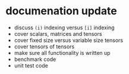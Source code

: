 # documenation update

* discuss `(i)` indexing versus `[i]` indexing
* cover scalars, matrices and tensors
* cover fixed size versus variable size tensors
* cover tensors of tensors
* make sure all functionality is written up
* benchmark code
* unit test code
